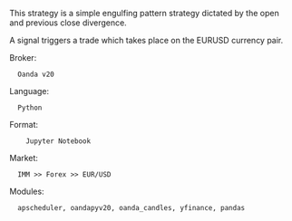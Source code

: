 This strategy is a simple engulfing pattern strategy dictated by the open and previous close divergence. 

A signal triggers a trade which takes place on the EURUSD currency pair. 

Broker:
    
      Oanda v20
      
      
Language:

      Python 



Format:  

        Jupyter Notebook 
      
      
      
Market: 

      IMM >> Forex >> EUR/USD 
      
      
      
Modules:

      apscheduler, oandapyv20, oanda_candles, yfinance, pandas 
     
